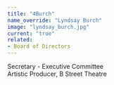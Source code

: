 ```yaml
---
title: "4Burch"
name_override: "Lyndsay Burch"
image: "lyndsay_burch.jpg"
current: "true"
related:
- Board of Directors
---
```


Secretary - Executive Committee\
Artistic Producer, B Street Theatre
